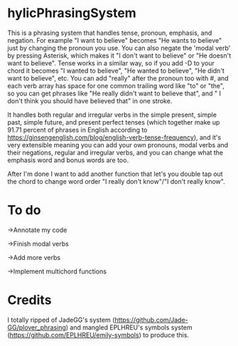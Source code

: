 # hylicPhrasingSystem
This is a phrasing system that handles tense, pronoun, emphasis, and negation. For example "I want to believe" becomes "He wants to believe" just by changing the pronoun you use. You can also negate the 'modal verb' by pressing Asterisk, which makes it "I don't want to believe" or "He doesn't want to believe". Tense works in a similar way, so if you add -D to your chord it becomes "I wanted to believe", "He wanted to believe", "He didn't want to believe", etc. You can add "really" after the pronoun too with #, and each verb array has space for one common trailing word like "to" or "the", so you can get phrases like "He really didn't want to believe that", and " I don't think you should have believed that" in one stroke.

It handles both regular and irregular verbs in the simple present, simple past, simple future, and present perfect tenses (which together make up 91.71 percent of phrases in English according to https://ginsengenglish.com/blog/english-verb-tense-frequency), and it's very extensible meaning you can add your own pronouns, modal verbs and their negations, regular and irregular verbs, and you can change what the emphasis word and bonus words are too.

After I'm done I want to add another function that let's you double tap out the chord to change word order "I really don't know"/"I don't really know".


# To do

→Annotate my code

→Finish modal verbs

→Add more verbs

→Implement multichord functions

# Credits
I totally ripped of JadeGG's system (https://github.com/Jade-GG/plover_phrasing) and mangled EPLHREU's symbols system (https://github.com/EPLHREU/emily-symbols) to produce this. 


